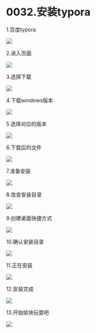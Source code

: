 # 0032.安装typora

1.百度typora

![](https://my-markdown-picgo.oss-cn-shenzhen.aliyuncs.com/img/20200419081645.png)

2.进入页面

![](https://my-markdown-picgo.oss-cn-shenzhen.aliyuncs.com/img/20200419081701.png)

3.选择下载

![](https://my-markdown-picgo.oss-cn-shenzhen.aliyuncs.com/img/20200419081714.png)

4.下载windows版本

![](https://my-markdown-picgo.oss-cn-shenzhen.aliyuncs.com/img/20200419081727.png)

5.选择对应的版本

![](https://my-markdown-picgo.oss-cn-shenzhen.aliyuncs.com/img/20200419081739.png)

6.下载后的文件

![](https://my-markdown-picgo.oss-cn-shenzhen.aliyuncs.com/img/20200419081752.png)

7.准备安装

![](https://my-markdown-picgo.oss-cn-shenzhen.aliyuncs.com/img/20200419081806.png)

8.改变安装目录

![](https://my-markdown-picgo.oss-cn-shenzhen.aliyuncs.com/img/20200419081822.png)

9.创建桌面快捷方式

![](https://my-markdown-picgo.oss-cn-shenzhen.aliyuncs.com/img/20200419081837.png)

10.确认安装目录

![](https://my-markdown-picgo.oss-cn-shenzhen.aliyuncs.com/img/20200419081856.png)

11.正在安装

![](https://my-markdown-picgo.oss-cn-shenzhen.aliyuncs.com/img/20200419081911.png)

12.安装完成

![](https://my-markdown-picgo.oss-cn-shenzhen.aliyuncs.com/img/20200419081926.png)

13.开始愉快玩耍吧

![](https://my-markdown-picgo.oss-cn-shenzhen.aliyuncs.com/img/20200419081942.png)

